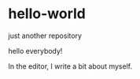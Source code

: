 # hello-world
just another repository

hello everybody!

In the editor, I write a bit about myself.
